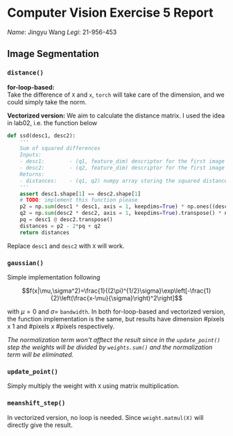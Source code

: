 # Computer Vision Exercise 5 Report
*Name*: Jingyu Wang
*Legi*: 21-956-453

## Image Segmentation
### `distance()` 
**for-loop-based:**  
Take the difference of `X` and `x`, `torch` will take care of the dimension, and we could simply take the norm. 

**Vectorized version:**
We aim to calculate the distance matrix. I used the idea in lab02, i.e. the function below

```python
def ssd(desc1, desc2):
    '''
    Sum of squared differences
    Inputs:
    - desc1:        - (q1, feature_dim) descriptor for the first image
    - desc2:        - (q2, feature_dim) descriptor for the first image
    Returns:
    - distances:    - (q1, q2) numpy array storing the squared distance
    '''
    assert desc1.shape[1] == desc2.shape[1]
    # TODO: implement this function please
    p2 = np.sum(desc1 * desc1, axis = 1, keepdims=True) * np.ones((desc1.shape[0], desc2.shape[0]))
    q2 = np.sum(desc2 * desc2, axis = 1, keepdims=True).transpose() * np.ones((desc1.shape[0], desc2.shape[0]))
    pq = desc1 @ desc2.transpose()
    distances = p2 - 2*pq + q2
    return distances
```
Replace `desc1` and `desc2` with `X` will work. 

### `gaussian()`
Simple implementation following 

$$f(x|\mu,\sigma^2)=\frac{1}{(2\pi)^{1/2}\sigma}\exp\left[-\frac{1}{2}\left(\frac{x-\mu}{\sigma}\right)^2\right]$$

with $\mu = 0$ and $\sigma=$ `bandwidth`. 
In both for-loop-based and vectorized version, the function implementation is the same, but results have dimension #pixels x 1 and #pixels x #pixels respectively.

*The normalization term won't afftect the result since in the `update_point()` step the weights will be divided by `weights.sum()` and the normalization term will be eliminated.* 

### `update_point()`
Simply multiply the weight with `X` using matrix multiplication. 

### `meanshift_step()`
In vectorized version, no loop is needed. Since `weight.matmul(X)` will directly give the result. 


